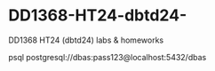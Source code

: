 # DD1368-HT24-dbtd24-
DD1368 HT24 (dbtd24) labs &amp; homeworks


psql postgresql://dbas:pass123@localhost:5432/dbas
